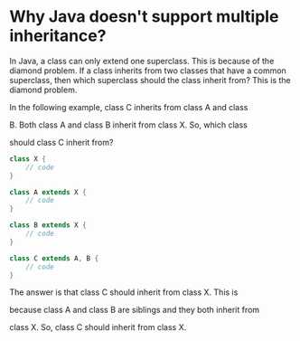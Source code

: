 <!-- why java deoent suppoer multiple inhetitence -->

# Why Java doesn't support multiple inheritance?

In Java, a class can only extend one superclass. This is because of the diamond problem. If a class inherits from two classes that have a common superclass, then which superclass should the class inherit from? This is the diamond problem.

In the following example, class C inherits from class A and class

B. Both class A and class B inherit from class X. So, which class

should class C inherit from?

```java
class X {
    // code
}

class A extends X {
    // code
}

class B extends X {
    // code
}

class C extends A, B {
    // code
}
```

The answer is that class C should inherit from class X. This is

because class A and class B are siblings and they both inherit from

class X. So, class C should inherit from class X.